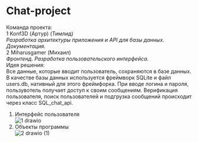 # Chat-project</br>
Команда проекта:</br>
1 Konf3D (Артур) (Тимлид)</br>
<i> Разработка архитектуры приложения и API для базы данных. Документация.</i></br>
2 Miharusgamer (Михаил)</br>
<i> Фронтенд. Разработка пользовательского интерфейса.</i></br>
Идея решения:</br>
Все данные, которые вводит пользователь, сохраняются в базе данных. В качестве базы данных используется фреймворк SQLite и файл users.db, нативный для этого фреймфорка.
При вводе логина и пароля, пользувотель получает доступ к своим сообщениям. Верификация пользователя, поиск пользователей и подгрузка сообщений происходит через класс SQL_chat_api.
1. Интерфейс пользователя</br>
![1 drawio](https://user-images.githubusercontent.com/93376815/205482009-0e345a30-f39b-4610-9883-d76a927df0af.svg)</br>
2. Объекты программы</br>
![2 drawio (1)](https://user-images.githubusercontent.com/93376815/205482165-038bb480-7c60-4bc4-8111-bb2a6f41c1c6.svg)


